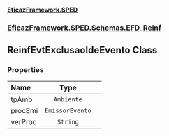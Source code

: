 #### [EficazFramework.SPED](EficazFrameworkSPED.md 'EficazFramework SPED')
### [EficazFramework.SPED.Schemas.EFD_Reinf](EficazFramework.SPED.Schemas.EFD_Reinf.md 'EficazFramework.SPED.Schemas.EFD_Reinf')

## ReinfEvtExclusaoIdeEvento Class
### Properties

| Name | Type | |
| :--- | :---: | :--- |
| tpAmb | `Ambiente` |  |
| procEmi | `EmissorEvento` |  |
| verProc | `String` |  |
